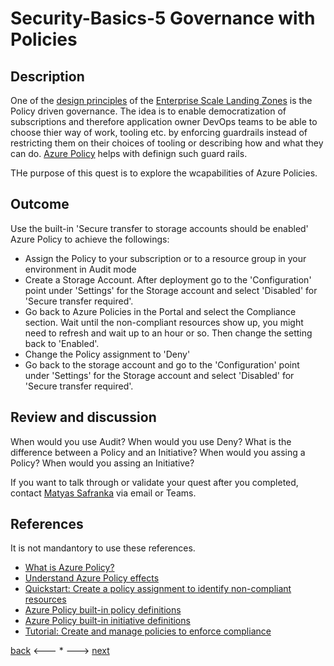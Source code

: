 # Security-Basics-5 Governance with Policies

## Description

One of the [design principles](https://docs.microsoft.com/en-us/azure/cloud-adoption-framework/ready/enterprise-scale/design-principles) of the [Enterprise Scale Landing Zones](https://docs.microsoft.com/en-us/azure/cloud-adoption-framework/ready/enterprise-scale/architecture#:~:text=Enterprise-scale%20is%20an%20architectural%20approach%20and%20a%20reference,roadmap%20and%20the%20Cloud%20Adoption%20Framework%20for%20Azure.) is the Policy driven governance. The idea is to enable democratization of subscriptions and therefore application owner DevOps teams to be able to choose thier way of work, tooling etc. by enforcing guardrails instead of restricting them on their choices of tooling or describing how and what they can do. [Azure Policy](https://docs.microsoft.com/en-us/azure/governance/policy/overview) helps with definign such guard rails.

THe purpose of this quest is to explore the wcapabilities of Azure Policies.


## Outcome

Use the built-in 'Secure transfer to storage accounts should be enabled' Azure Policy to achieve the followings:
- Assign the Policy to your subscription or to a resource group in your environment in Audit mode
- Create a Storage Account. After deployment go to the 'Configuration' point under 'Settings' for the Storage account and select 'Disabled' for 'Secure transfer required'.
- Go back to Azure Policies in the Portal and select the Compliance section. Wait until the non-compliant resources show up, you might need to refresh and wait up to an hour or so. Then change the setting back to 'Enabled'.
- Change the Policy assignment to 'Deny'
- Go back to the storage account and go to the 'Configuration' point under 'Settings' for the Storage account and select 'Disabled' for 'Secure transfer required'.

## Review and discussion
When would you use Audit? When would you use Deny? 
What is the difference between a Policy and an Initiative?
When would you assing a Policy? When would you assing an Initiative?

If you want to talk through or validate your quest after you completed, contact [Matyas Safranka](mailto:matyas@microsoft.com) via email or Teams.

## References

It is not mandantory to use these references.

- [What is Azure Policy?](https://docs.microsoft.com/en-us/azure/governance/policy/overview)
- [Understand Azure Policy effects](https://docs.microsoft.com/en-us/azure/governance/policy/concepts/effects)
- [Quickstart: Create a policy assignment to identify non-compliant resources](https://docs.microsoft.com/en-us/azure/governance/policy/assign-policy-portal)
- [Azure Policy built-in policy definitions](https://docs.microsoft.com/en-us/azure/governance/policy/samples/built-in-policies)
- [Azure Policy built-in initiative definitions](https://docs.microsoft.com/en-us/azure/governance/policy/samples/built-in-initiatives)
- [Tutorial: Create and manage policies to enforce compliance](https://docs.microsoft.com/en-us/azure/governance/policy/tutorials/create-and-manage)


[back](./security-basics-4.md) <--- * ---> [next](./security-basics-6.md)
